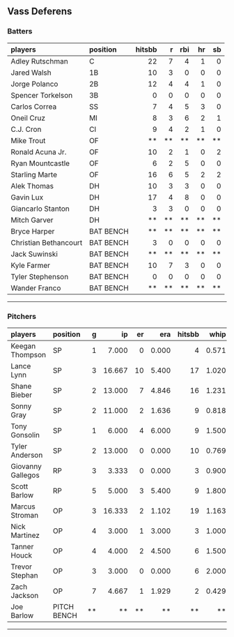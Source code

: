 ## Vass Deferens

### Batters

 
|players               |position  | hitsbb|  r| rbi| hr| sb| 
|:---------------------|:---------|------:|--:|---:|--:|--:| 
|Adley Rutschman       |C         |     22|  7|   4|  1|  0| 
|Jared Walsh           |1B        |     10|  3|   0|  0|  0| 
|Jorge Polanco         |2B        |     12|  4|   4|  1|  0| 
|Spencer Torkelson     |3B        |      0|  0|   0|  0|  0| 
|Carlos Correa         |SS        |      7|  4|   5|  3|  0| 
|Oneil Cruz            |MI        |      8|  3|   6|  2|  1| 
|C.J. Cron             |CI        |      9|  4|   2|  1|  0| 
|Mike Trout            |OF        |     **| **|  **| **| **| 
|Ronald Acuna Jr.      |OF        |     10|  2|   1|  0|  2| 
|Ryan Mountcastle      |OF        |      6|  2|   5|  0|  0| 
|Starling Marte        |OF        |     16|  6|   5|  2|  2| 
|Alek Thomas           |DH        |     10|  3|   3|  0|  0| 
|Gavin Lux             |DH        |     17|  4|   8|  0|  0| 
|Giancarlo Stanton     |DH        |      3|  3|   0|  0|  0| 
|Mitch Garver          |DH        |     **| **|  **| **| **| 
|Bryce Harper          |BAT BENCH |     **| **|  **| **| **| 
|Christian Bethancourt |BAT BENCH |      3|  0|   0|  0|  0| 
|Jack Suwinski         |BAT BENCH |     **| **|  **| **| **| 
|Kyle Farmer           |BAT BENCH |     10|  7|   3|  0|  0| 
|Tyler Stephenson      |BAT BENCH |      0|  0|   0|  0|  0| 
|Wander Franco         |BAT BENCH |     **| **|  **| **| **| 


* * *

### Pitchers

 
|players           |position    |  g|     ip| er|   era| hitsbb|  whip| so|  w| sv| 
|:-----------------|:-----------|--:|------:|--:|-----:|------:|-----:|--:|--:|--:| 
|Keegan Thompson   |SP          |  1|  7.000|  0| 0.000|      4| 0.571|  7|  1|  0| 
|Lance Lynn        |SP          |  3| 16.667| 10| 5.400|     17| 1.020| 20|  0|  0| 
|Shane Bieber      |SP          |  2| 13.000|  7| 4.846|     16| 1.231| 12|  1|  0| 
|Sonny Gray        |SP          |  2| 11.000|  2| 1.636|      9| 0.818| 12|  2|  0| 
|Tony Gonsolin     |SP          |  1|  6.000|  4| 6.000|      9| 1.500|  4|  0|  0| 
|Tyler Anderson    |SP          |  2| 13.000|  0| 0.000|     10| 0.769| 10|  1|  0| 
|Giovanny Gallegos |RP          |  3|  3.333|  0| 0.000|      3| 0.900|  3|  0|  0| 
|Scott Barlow      |RP          |  5|  5.000|  3| 5.400|      9| 1.800|  3|  1|  0| 
|Marcus Stroman    |OP          |  3| 16.333|  2| 1.102|     19| 1.163| 14|  1|  0| 
|Nick Martinez     |OP          |  4|  3.000|  1| 3.000|      3| 1.000|  1|  0|  1| 
|Tanner Houck      |OP          |  4|  4.000|  2| 4.500|      6| 1.500|  2|  0|  0| 
|Trevor Stephan    |OP          |  3|  3.000|  0| 0.000|      6| 2.000|  6|  1|  0| 
|Zach Jackson      |OP          |  7|  4.667|  1| 1.929|      2| 0.429|  6|  0|  1| 
|Joe Barlow        |PITCH BENCH | **|     **| **|    **|     **|    **| **| **| **| 


* * *



